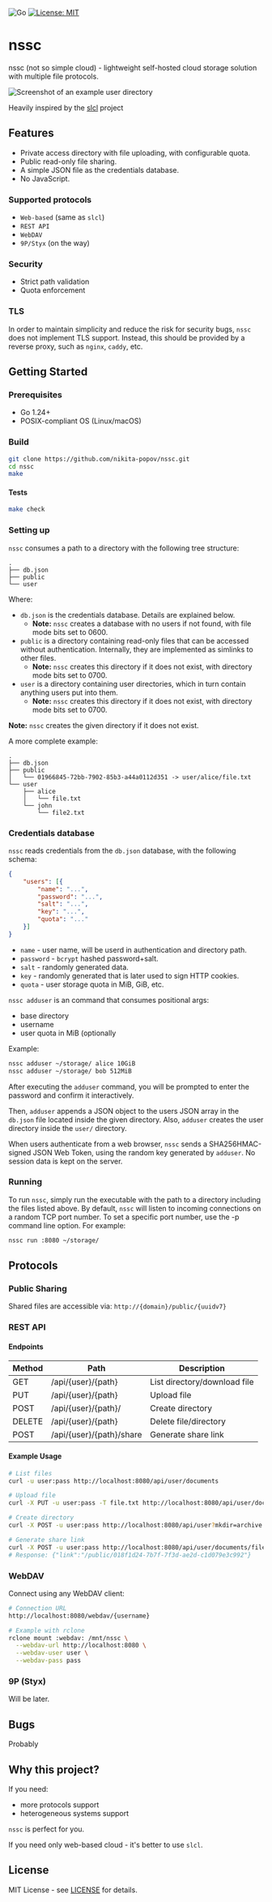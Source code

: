 ![Go](https://img.shields.io/badge/Go-1.24+-00ADD8?logo=go)
[![License: MIT](https://img.shields.io/badge/License-MIT-brightgreen.svg)](https://opensource.org/licenses/MIT)

# nssc

nssc (not so simple cloud) - lightweight self-hosted cloud storage solution with multiple file protocols.

![Screenshot of an example user directory](doc/user.png)

Heavily inspired by the [slcl](https://codeberg.org/xavidcr/slcl) project

## Features

- Private access directory with file uploading, with configurable quota.
- Public read-only file sharing.
- A simple JSON file as the credentials database.
- No JavaScript.

### Supported protocols

- `Web-based` (same as `slcl`)
- `REST API`
- `WebDAV`
- `9P/Styx` (on the way)

### Security

- Strict path validation
- Quota enforcement

### TLS

In order to maintain simplicity and reduce the risk for security bugs, `nssc` does not implement TLS support.
Instead, this should be provided by a reverse proxy, such as `nginx`, `caddy`, etc.

## Getting Started

### Prerequisites

- Go 1.24+
- POSIX-compliant OS (Linux/macOS)

### Build

```sh
git clone https://github.com/nikita-popov/nssc.git
cd nssc
make
```

#### Tests

```sh
make check
```

### Setting up

`nssc` consumes a path to a directory with the following tree structure:

```
.
├── db.json
├── public
└── user
```

Where:

- `db.json` is the credentials database. Details are explained below.
  - **Note:** `nssc` creates a database with no users if not found, with file mode bits set to 0600.
- `public` is a directory containing read-only files that can be accessed without authentication. Internally, they are implemented as simlinks to other files.
  - **Note:** `nssc` creates this directory if it does not exist, with directory mode bits set to 0700.
- `user` is a directory containing user directories, which in turn contain anything users put into them.
  - **Note:** `nssc` creates this directory if it does not exist, with directory mode bits set to 0700.

**Note:** `nssc` creates the given directory if it does not exist.

A more complete example:

```
.
├── db.json
├── public
│   └── 01966845-72bb-7902-85b3-a44a0112d351 -> user/alice/file.txt
└── user
    ├── alice
    │   └── file.txt
    └── john
        └── file2.txt
```

### Credentials database

`nssc` reads credentials from the `db.json` database, with the following schema:

```json
{
    "users": [{
        "name": "...",
        "password": "...",
        "salt": "...",
        "key": "...",
        "quota": "..."
    }]
}
```

- `name` - user name, will be userd in authentication and directory path.
- `password` - `bcrypt` hashed password+salt.
- `salt` - randomly generated data.
- `key` - randomly generated that is later used to sign HTTP cookies.
- `quota` - user storage quota in MiB, GiB, etc.

`nssc adduser` is an command that consumes positional args:

- base directory
- username
- user quota in MiB (optionally

Example:

```sh
nssc adduser ~/storage/ alice 10GiB
nssc adduser ~/storage/ bob 512MiB
```

After executing the `adduser` command, you will be prompted to enter the password and confirm it interactively.

Then, `adduser` appends a JSON object to the users JSON array in the `db.json` file located inside the given directory.
Also, `adduser` creates the user directory inside the `user/` directory.

When users authenticate from a web browser, `nssc` sends a SHA256HMAC-signed JSON Web Token, using the random key generated by `adduser`.
No session data is kept on the server.

### Running

To run `nssc`, simply run the executable with the path to a directory including the files listed above.
By default, `nssc` will listen to incoming connections on a random TCP port number.
To set a specific port number, use the -p command line option. For example:

```sh
nssc run :8080 ~/storage/
```

## Protocols

### Public Sharing

Shared files are accessible via: `http://{domain}/public/{uuidv7}`

### REST API

#### Endpoints

| Method | Path                      | Description                     |
|--------|------------------------|-------------------------------|
| GET    | /api/{user}/{path}       | List directory/download file  |
| PUT    | /api/{user}/{path}       | Upload file                     |
| POST   | /api/{user}/{path}/      | Create directory               |
| DELETE | /api/{user}/{path}       | Delete file/directory         |
| POST   | /api/{user}/{path}/share | Generate share link           |

#### Example Usage

```sh
# List files
curl -u user:pass http://localhost:8080/api/user/documents

# Upload file
curl -X PUT -u user:pass -T file.txt http://localhost:8080/api/user/documents/file.txt

# Create directory
curl -X POST -u user:pass http://localhost:8080/api/user?mkdir=archive

# Generate share link
curl -X POST -u user:pass http://localhost:8080/api/user/documents/file.txt/share
# Response: {"link":"/public/018f1d24-7b7f-7f3d-ae2d-c1d079e3c992"}
```

### WebDAV

Connect using any WebDAV client:

```sh
# Connection URL
http://localhost:8080/webdav/{username}

# Example with rclone
rclone mount :webdav: /mnt/nssc \
  --webdav-url http://localhost:8080 \
  --webdav-user user \
  --webdav-pass pass
```

### 9P (Styx)

Will be later.

## Bugs

Probably

## Why this project?

If you need:

- more protocols support
- heterogeneous systems support

`nssc` is perfect for you.

If you need only web-based cloud - it's better to use `slcl`.

## License

MIT License - see [LICENSE](LICENSE) for details.
